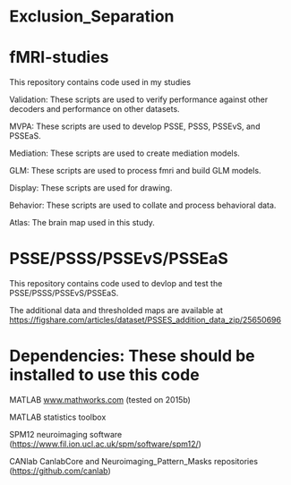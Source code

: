 # Exclusion_Separation
# fMRI-studies
This repository contains code used in my studies

Validation: These scripts are used to verify performance against other decoders and performance on other datasets.

MVPA: These scripts are used to develop PSSE, PSSS, PSSEvS, and PSSEaS.

Mediation: These scripts are used to create mediation models.

GLM: These scripts are used to process fmri and build GLM models.

Display: These scripts are used for drawing.

Behavior: These scripts are used to collate and process behavioral data.

Atlas: The brain map used in this study.


# PSSE/PSSS/PSSEvS/PSSEaS

This repository contains code used to devlop and test the PSSE/PSSS/PSSEvS/PSSEaS.

The additional data and thresholded maps are available at https://figshare.com/articles/dataset/PSSES_addition_data_zip/25650696

# Dependencies: These should be installed to use this code

MATLAB www.mathworks.com (tested on 2015b)

MATLAB statistics toolbox

SPM12 neuroimaging software (https://www.fil.ion.ucl.ac.uk/spm/software/spm12/)

CANlab CanlabCore and Neuroimaging_Pattern_Masks repositories (https://github.com/canlab)
